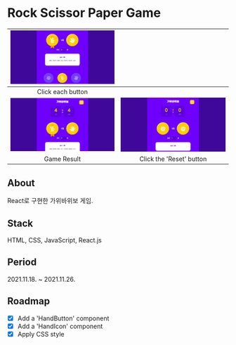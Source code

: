 # Rock Scissor Paper Game
|<img src="src/assets/click-buttons.png" alt="click buttons" />||
|:-:|:-:|
|Click each button||
|<img src="src/assets/result.png" alt="result" />|<img src="src/assets/click-reset.png" alt="click reset" />|
|Game Result|Click the 'Reset' button|

## About
React로 구현한 가위바위보 게임.

## Stack
HTML, CSS, JavaScript, React.js

## Period
2021.11.18. ~ 2021.11.26.

## Roadmap
- [X] Add a 'HandButton' component
- [X] Add a 'HandIcon' component
- [X] Apply CSS style

